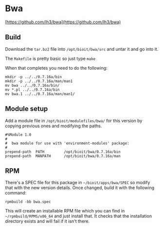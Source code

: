 # Bwa

[https://github.com/lh3/bwa](https://github.com/lh3/bwa)

## Build

Download the `tar.bz2` file into `/opt/bioit/bwa/src` and untar it and go into it.

The `Makefile` is pretty basic so just type `make`

When that completes you need to do the following:

    mkdir -p ../../0.7.16a/bin
    mkdir -p ../../0.7.16a/man/man1
    mv bwa ../../0.7.16a/bin/
    mv *.pl ../../0.7.16a/bin
    mv bwa.1 ../../0.7.16a/man/man1/

## Module setup

Add a module file in `/opt/bioit/modulefiles/bwa/` for this version by copying previous ones and modifying the paths.

    #%Module 1.0
    #
    #  bwa module for use with 'environment-modules' package:
    #
    prepend-path  PATH         /opt/bioit/bwa/0.7.16a/bin
    prepend-path  MANPATH      /opt/bioit/bwa/0.7.16a/man

## RPM

There's a SPEC file for this package in `~/bioit/apps/bwa/SPEC` so modify that with the new version details. Once changed, build it with the following command:

    rpmbuild -bb bwa.spec

This will create an installable RPM file which you can find in `~/rpmbuild/RPMS/x86_64` and just install that. It checks that the installation directory exists and will fail if it isn't there.
